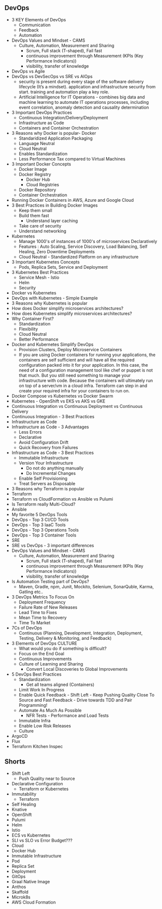 ## DevOps

- 3 KEY Elements of DevOps
	- Communication
	- Feedback
	- Automation
- DevOps Values and Mindset - CAMS 
	- Culture, Automation, Measurement and Sharing
		- Scrum, Full stack (T-shaped), Fail fast
		- continuous improvement through Measurement (KPIs (Key Performance Indicators))
		- visibility, transfer of knowledge
- DevOps vs Agile
- DevOps vs DevSecOps vs SRE vs AIOps
	- security is present during every stage of the software delivery lifecycle (It’s a mindset). application and infrastructure security from start. training and automation play a key role.
	- Artificial Intelligence for IT Operations	- combines big data and machine learning to automate IT operations processes, including event correlation, anomaly detection and causality determination
- 3 Important DevOps Practices
	- Continuous Integration/Delivery/Deployment
	- Infrastructure as Code
	- Containers and Container Orchestration
- 3 Reasons why Docker is popular- Docker
	- Standaridized  Application Packaging
	- Language Neutral
	- Cloud Neutral
	- Enables Standardization
	- Less Performance Tax compared to Virtual Machines
- 3 Important Docker Concepts
	- Docker Image
	- Docker Registry 
		- Docker Hub
		- Cloud Registries
	- Docker Repository
	- Container Orchestration
- Running Docker Containers in AWS, Azure and Google Cloud
- 3 Best Practices in Building Docker Images
	- Keep them small
	- Build them fast
		- Understand layer caching
	- Take care of security
	- Understand networking
- Kubernetes
	- Manage 1000's of instances of 1000's of microservices Declaratively
	- Features : Auto Scaling, Service Discovery, Load Balancing, Self Healing, Zero Downtime Deployments
	- Cloud Neutral - Standardized Platform  on any infrastructure
- 3 Important Kubernetes Concepts
	- Pods, Replica Sets, Service and Deployment
- 3 Kubernetes Best Practices
	- Service Mesh - Istio
	- Helm
	- Security
- Docker vs Kubernetes
- DevOps with Kubernetes - Simple Example
- 3 Reasons why Kubernetes is popular
- How does Docker simplify microservices architectures?
- How does Kubernetes simplify microservices architectures?
- Why Container First?
	- Standardization
	- Flexibility
	- Cloud Neutral
	- Better Performance
- Docker and Kubernetes Simplify DevOps
	- Provision Clusters, Deploy Microservice Containers
	- If you are using Docker containers for running your applications, the containers are self sufficient and will have all the required configuration packed into it for your application. In this case, the need of a configuration management tool like chef or puppet is not that much. But you still need something to manage your infrastructure with code. Because the containers will ultimately run on top of a server/vm in a cloud infra. Terraform can step in and create your required infra for your containers to run on.
- Docker Compose vs Kubernetes vs Docker Swarm
- Kubernetes - OpenShift vs EKS vs AKS vs GKE
- Continuous Integration vs Continuous Deployment vs Continuous Delivery
- Continuous Integration - 3 Best Practices
- Infrastructure as Code
- Infrastructure as Code - 3 Advantages
	- Less Errors
	- Declarative
	- Avoid Configuration Drift
	- Quick Recovery from Failures
- Infrastructure as Code - 3 Best Practices
	- Immutable Infrastructure
	- Version Your Infrastructure
		- Do not do anything manually
		- Do Incremental Changes
	- Enable Self Provisioning
	- Treat Servers as Disposable
- 3 Reasons why Terraform is popular
- Terraform
- Terraform vs CloudFormation vs Ansible vs Pulumi
- Is Terraform really Multi-Cloud?
- Ansible
- My favorite 5 DevOps Tools
- DevOps - Top 3 CI/CD Tools
- DevOps - Top 3 IaaC Tools
- DevOps - Top 3 Operations Tools
- DevOps - Top 3 Container Tools
- SRE
- SRE vs DevOps - 3 important differences
- DevOps Values and Mindset - CAMS 
	- Culture, Automation, Measurement and Sharing
		- Scrum, Full stack (T-shaped), Fail fast
		- continuous improvement through Measurement (KPIs (Key Performance Indicators))
		- visibility, transfer of knowledge
- Is Automation Testing part of DevOps?
	- Maven, Gradle, npm, Junit, Mockito, Selenium, SonarQuble, Karma, Gatling etc..
- 3 DevOps Metrics To Focus On
	- Deployment Frequency
	- Failure Rate of New Releases
	- Lead Time to Fixes
	- Mean Time to Recovery
	- Time To Market
- 7Cs of DevOps
	- Continuous (Planning, Development, Integration, Deployment, Testing, Delivery & Monitoring, and Feedback)
- 3 Elements of DevOps CULTURE
	- What would you do if something is difficult?
	- Focus on the End Goal
	- Continuous Improvements
	- Culture of Learning and Sharing
		- Convert Local Discoveries to Global Improvements
- 5 DevOps Best Practices
	- Standardization
		- Get all teams aligned (Containers)
	- Limit Work In Progress
	- Enable Quick Feedback - Shift Left - Keep Pushing Quality Close To Source and Fast Feedback - Drive towards TDD and Pair Programming!
	- Automate As Much As Possible
	  - NFR Tests - Performance and Load Tests
	- Immutable Infra
	- Enable Low Risk Releases
	- Culture
- ArgoCD 
- Flux
- Terraform Kitchen Inspec

## Shorts

- Shift Left
	- Push Quality near to Source
- Declarative Configuration
	- Terraform or Kubernetes
- Immutability
	- Terraform
- Self Healing
- Knative
- OpenShift
- Pulumi
- Helm
- Istio
- ECS vs Kubernetes
- SLI vs SLO vs Error Budget???
- Cloud
- Docker Hub
- Immutable Infrastructure
- Pod
- Replica Set
- Deployment
- GitOps
- Graal Native Image
- Anthos
- Skaffold
- Microk8s
- AWS Cloud Formation